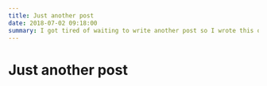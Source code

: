 ```yaml
---
title: Just another post
date: 2018-07-02 09:18:00
summary: I got tired of waiting to write another post so I wrote this one. I hope you enjoy it!
---
```


# Just another post
